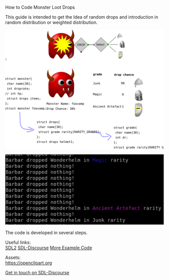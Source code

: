 How to Code Monster Loot Drops

This guide is intended to get the Idea of random drops
and introduction in random distribution or weighted distribution.

![pic 1](./Drawing.svg)  


![pic 2](./shot_6.png)  

The code is developed in several steps.

Useful links:  
[SDL2](https://www.libsdl.org/) [SDL-Discourse](https://discourse.libsdl.org) [More Example Code](https://gist.github.com/Acry/baa861b8e370c6eddbb18519c487d9d8)

Assets:  
https://openclipart.org  

[Get in touch on SDL-Discourse](https://discourse.libsdl.org/u/Acry/summary)
